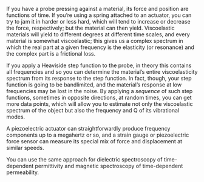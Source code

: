 If you have a probe pressing against a material, its force and
position are functions of time.  If you’re using a spring attached to
an actuator, you can try to jam it in harder or less hard, which will
tend to increase or decrease the force, respectively; but the material
can then yield.  Viscoelastic materials will yield to different
degrees at different time scales, and every material is somewhat
viscoelastic; this gives us a complex spectrum in which the real part
at a given frequency is the elasticity (or resonance) and the complex
part is a frictional loss.

If you apply a Heaviside step function to the probe, in theory this
contains all frequencies and so you can determine the material’s
entire viscoelasticity spectrum from its response to the step
function.  In fact, though, your step function is going to be
bandlimited, and the material’s response at low frequencies may be
lost in the noise.  By applying a *sequence* of such step functions,
sometimes in opposite directions, at random times, you can get more
data points, which will allow you to estimate not only the
viscoelastic spectrum of the object but also the frequency and Q of
its vibrational modes.

A piezoelectric actuator can straightforwardly produce frequency
components up to a megahertz or so, and a strain gauge or
piezoelectric force sensor can measure its special mix of force and
displacement at similar speeds.

You can use the same approach for dielectric spectroscopy of
time-dependent permittivity and magnetic spectroscopy of
time-dependent permeability.
